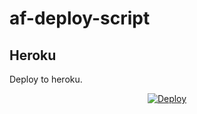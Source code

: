 # af-deploy-script

<!-- ## Railway

[![Deploy on Railway](https://railway.app/button.svg)](https://railway.app/new/template?template=)
<br> -->

## Heroku

Deploy to heroku.
<p align="center">
<a href="https://heroku.com/deploy?template=https://github.com/fdood/af-deploy-script">
  <img src="https://www.herokucdn.com/deploy/button.svg" alt="Deploy">
</a>
</p>

